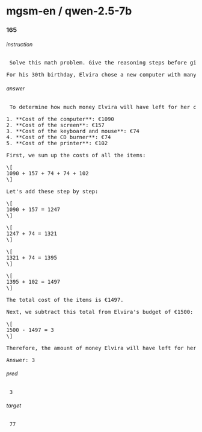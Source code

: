# mgsm-en / qwen-2.5-7b
### 165
###### instruction
<pre> Solve this math problem. Give the reasoning steps before giving the final answer on the last line by itself in the format of "Answer:". Do not add anything other than the integer answer after "Answer:".

For his 30th birthday, Elvira chose a new computer with many accessories as a gift. She has a budget of €1500 donated by her whole family and thinks that she will be able to keep a little money to afford a garment. She goes to a computer store and chooses a machine that costs €1090 with a screen, keyboard and mouse. She also takes a scanner for €157, a CD burner worth €74 and a printer for €102. How much money will she have left for her clothing? </pre>
###### answer
<pre> To determine how much money Elvira will have left for her clothing, we need to calculate the total cost of the items she has chosen and subtract that from her budget.

1. **Cost of the computer**: €1090
2. **Cost of the screen**: €157
3. **Cost of the keyboard and mouse**: €74
4. **Cost of the CD burner**: €74
5. **Cost of the printer**: €102

First, we sum up the costs of all the items:

\[
1090 + 157 + 74 + 74 + 102
\]

Let's add these step by step:

\[
1090 + 157 = 1247
\]

\[
1247 + 74 = 1321
\]

\[
1321 + 74 = 1395
\]

\[
1395 + 102 = 1497
\]

The total cost of the items is €1497.

Next, we subtract this total from Elvira's budget of €1500:

\[
1500 - 1497 = 3
\]

Therefore, the amount of money Elvira will have left for her clothing is:

Answer: 3 </pre>
###### pred
<pre> 3 </pre>
###### target
<pre> 77 </pre>
